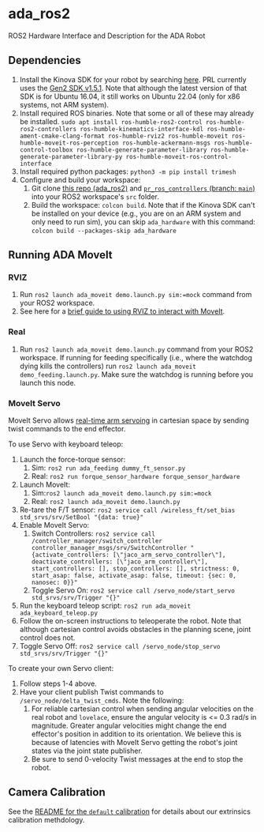 # ada_ros2
ROS2 Hardware Interface and Description for the ADA Robot

## Dependencies
1. Install the Kinova SDK for your robot by searching [here](https://www.kinovarobotics.com/resources?r=79301&s). PRL currently uses the [Gen2 SDK v1.5.1](https://drive.google.com/file/d/1UEQAow0XLcVcPCeQfHK9ERBihOCclkJ9/view). Note that although the latest version of that SDK is for Ubuntu 16.04, it still works on Ubuntu 22.04 (only for x86 systems, not ARM system).
2. Install required ROS binaries. Note that some or all of these may already be installed. `sudo apt install ros-humble-ros2-control ros-humble-ros2-controllers ros-humble-kinematics-interface-kdl ros-humble-ament-cmake-clang-format ros-humble-rviz2 ros-humble-moveit ros-humble-moveit-ros-perception ros-humble-ackermann-msgs ros-humble-control-toolbox ros-humble-generate-parameter-library ros-humble-generate-parameter-library-py ros-humble-moveit-ros-control-interface`
3. Install required python packages: `python3 -m pip install trimesh`
4. Configure and build your workspace:
    1. Git clone [this repo (ada_ros2)](https://github.com/personalrobotics/ada_ros2) and [`pr_ros_controllers` (branch: `main`)](https://github.com/personalrobotics/pr_ros_controllers) into your ROS2 workspace's `src` folder.
    2. Build the workspace: `colcon build`. Note that if the Kinova SDK can't be installed on your device (e.g., you are on an ARM system and only need to run sim), you can skip `ada_hardware` with this command: `colcon build --packages-skip ada_hardware`

## Running ADA MoveIt
### RVIZ
1. Run `ros2 launch ada_moveit demo.launch.py sim:=mock` command from your ROS2 workspace.
2. See here for a [brief guide to using RVIZ to interact with MoveIt](https://moveit.picknik.ai/humble/doc/tutorials/quickstart_in_rviz/quickstart_in_rviz_tutorial.html).

### Real
1. Run `ros2 launch ada_moveit demo.launch.py` command from your ROS2 workspace. If running for feeding specifically (i.e., where the watchdog dying kills the controllers) run `ros2 launch ada_moveit demo_feeding.launch.py`. Make sure the watchdog is running before you launch this node.

### MoveIt Servo

MoveIt Servo allows [real-time arm servoing](https://moveit.picknik.ai/humble/doc/examples/realtime_servo/realtime_servo_tutorial.html) in cartesian space by sending twist commands to the end effector. 

To use Servo with keyboard teleop:
1. Launch the force-torque sensor:
    1. Sim: `ros2 run ada_feeding dummy_ft_sensor.py`
    2. Real: `ros2 run forque_sensor_hardware forque_sensor_hardware`
2. Launch MoveIt:
    1. Sim:`ros2 launch ada_moveit demo.launch.py sim:=mock`
    2. Real: `ros2 launch ada_moveit demo.launch.py`
3. Re-tare the F/T sensor: `ros2 service call /wireless_ft/set_bias std_srvs/srv/SetBool "{data: true}"`
4. Enable MoveIt Servo:
    1. Switch Controllers: `ros2 service call /controller_manager/switch_controller controller_manager_msgs/srv/SwitchController "{activate_controllers: [\"jaco_arm_servo_controller\"], deactivate_controllers: [\"jaco_arm_controller\"], start_controllers: [], stop_controllers: [], strictness: 0, start_asap: false, activate_asap: false, timeout: {sec: 0, nanosec: 0}}"`
    2. Toggle Servo On: `ros2 service call /servo_node/start_servo std_srvs/srv/Trigger "{}"`
5. Run the keyboard teleop script: `ros2 run ada_moveit ada_keyboard_teleop.py`
6. Follow the on-screen instructions to teleoperate the robot. Note that although cartesian control avoids obstacles in the planning scene, joint control does not.
7. Toggle Servo Off: `ros2 service call /servo_node/stop_servo std_srvs/srv/Trigger "{}"`

To create your own Servo client:
1. Follow steps 1-4 above.
2. Have your client publish Twist commands to `/servo_node/delta_twist_cmds`. Note the following:
    1. For reliable cartesian control when sending angular velocities on the real robot and `lovelace`, ensure the angular velocity is <= 0.3 rad/s in magnitude. Greater angular velocities might change the end effector's position in addition to its orientation. We believe this is because of latencies with MoveIt Servo getting the robot's joint states via the joint state publisher.
    2. Be sure to send 0-velocity Twist messages at the end to stop the robot.

## Camera Calibration

See the [README for the `default` calibration](./ada_moveit/calib/default/README.md) for details about our extrinsics calibration methdology.
